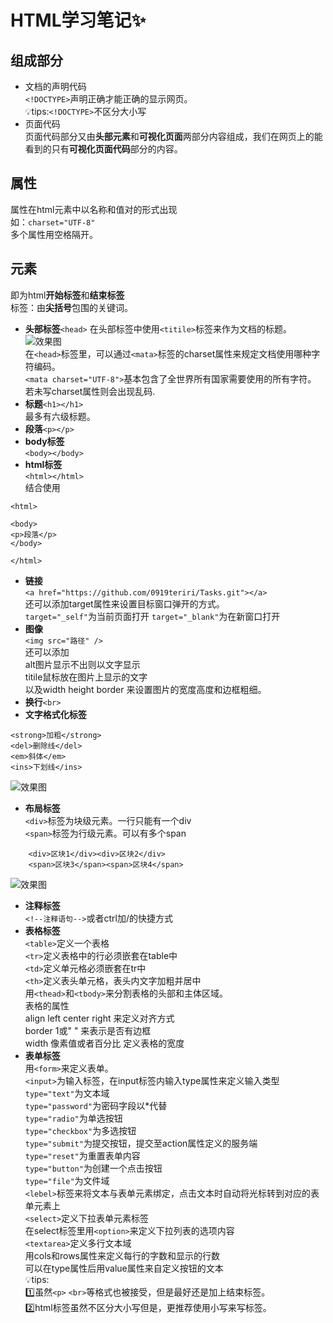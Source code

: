 # HTML学习笔记:sparkles:
## 组成部分
* 文档的声明代码  
`<!DOCTYPE>`声明正确才能正确的显示网页。  
:bulb:tips:`<!DOCTYPE>`不区分大小写  
* 页面代码  
页面代码部分又由**头部元素**和**可视化页面**两部分内容组成，我们在网页上的能看到的只有**可视化页面代码**部分的内容。
## 属性  
属性在html元素中以名称和值对的形式出现  
如：`charset="UTF-8"`  
多个属性用空格隔开。  
## 元素
即为html**开始标签**和**结束标签**  
标签：由**尖括号**包围的关键词。  
* **头部标签**`<head>`
在头部标签中使用`<titile>`标签来作为文档的标题。  
![效果图](https://upload-images.jianshu.io/upload_images/28672505-049242f74fef47a4.png?imageMogr2/auto-orient/strip|imageView2/2/w/660/format/webp)   
在`<head>`标签里，可以通过`<mata>`标签的charset属性来规定文档使用哪种字符编码。  
`<mata charset="UTF-8">`基本包含了全世界所有国家需要使用的所有字符。  
若未写charset属性则会出现乱码.
* **标题**`<h1></h1>`  
最多有六级标题。  
* **段落**`<p></p>`  
* **body标签**  
`<body></body>`  
* **html标签**  
`<html></html>`  
结合使用
```
<html>

<body>
<p>段落</p>
</body>

</html>
```  
* **链接**  
`<a href="https://github.com/0919teriri/Tasks.git"></a>`  
还可以添加target属性来设置目标窗口弹开的方式。  
`target="_self"`为当前页面打开
`target="_blank"`为在新窗口打开  
* **图像**  
`<img src="路径" />`   
还可以添加  
alt图片显示不出则以文字显示  
titile鼠标放在图片上显示的文字  
以及width height border 来设置图片的宽度高度和边框粗细。  
* **换行**`<br>`  
* **文字格式化标签**  
```
<strong>加粗</strong>
<del>删除线</del>
<em>斜体</em>
<ins>下划线</ins>
```    
![效果图](https://upload-images.jianshu.io/upload_images/28672505-ad7a10635c28d0a9.png?imageMogr2/auto-orient/strip%7CimageView2/2/w/1240)  
* **布局标签**  
`<div>`标签为块级元素。一行只能有一个div  
`<span>`标签为行级元素。可以有多个span  
```
    <div>区块1</div><div>区块2</div>
    <span>区块3</span><span>区块4</span>
```    
![效果图](https://upload-images.jianshu.io/upload_images/28672505-93b4e18a425b6363.png?imageMogr2/auto-orient/strip%7CimageView2/2/w/1240)  
* **注释标签**  
`<!--注释语句-->`或者ctrl加/的快捷方式  
* **表格标签**  
`<table>`定义一个表格  
`<tr>`定义表格中的行必须嵌套在table中    
`<td>`定义单元格必须嵌套在tr中  
`<th>`定义表头单元格，表头内文字加粗并居中  
用`<thead>`和`<tbody>`来分割表格的头部和主体区域。  
表格的属性  
align left center right 来定义对齐方式  
border 1或" " 来表示是否有边框  
width 像素值或者百分比 定义表格的宽度    
* **表单标签**  
用`<form>`来定义表单。  
`<input>`为输入标签，在input标签内输入type属性来定义输入类型  
`type="text"`为文本域  
`type="password"`为密码字段以*代替  
`type="radio"`为单选按钮   
`type="checkbox"`为多选按钮  
`type="submit"`为提交按钮，提交至action属性定义的服务端  
`type="reset"`为重置表单内容  
`type="button"`为创建一个点击按钮   
`type="file"`为文件域  
`<lebel>`标签来将文本与表单元素绑定，点击文本时自动将光标转到对应的表单元素上  
`<select>`定义下拉表单元素标签  
在select标签里用`<option>`来定义下拉列表的选项内容  
`<textarea>`定义多行文本域  
用cols和rows属性来定义每行的字数和显示的行数  
可以在type属性后用value属性来自定义按钮的文本  
:bulb:tips:  
:one:虽然`<p>` `<br>`等格式也被接受，但是最好还是加上结束标签。  
:two:html标签虽然不区分大小写但是，更推荐使用小写来写标签。  



